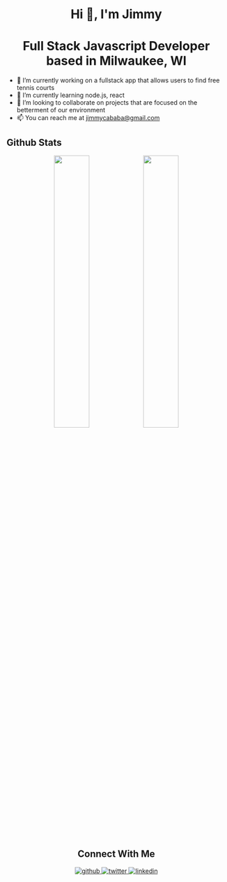
<h1 align="center">Hi 👋, I'm Jimmy</h1>
<h1 align="center">Full Stack Javascript Developer based in Milwaukee, WI</h1>

- 🔭 I’m currently working on a fullstack app that allows users to find free tennis courts
- 🌱 I’m currently learning node.js, react
- 👯 I’m looking to collaborate on projects that are focused on the betterment of our environment
- 📫 You can reach me at jimmycababa@gmail.com

## Github Stats  

<div align="center"><img src="https://github-readme-stats.vercel.app/api?username=jimmycababa&show_icons=true&locale=en" align="center" width="40%"/>
<img src="https://github-readme-streak-stats.herokuapp.com/?user=katkava" align="center" width="40%"/>
</div> 

<h2 align="center">Connect With Me</h2>

<div align="center">
<a href="https://github.com/jimmycababa" target="_blank">
<img src=https://img.shields.io/badge/github-%2324292e.svg?&style=for-the-badge&logo=github&logoColor=white alt=github style="margin-bottom: 5px;" />
</a>
<a href="https://twitter.com/jimmycababa" target="_blank">
<img src=https://img.shields.io/badge/twitter-%2300acee.svg?&style=for-the-badge&logo=twitter&logoColor=white alt=twitter style="margin-bottom: 5px;" />
</a>
<a href="https://linkedin.com/in/james-cababa" target="_blank">
<img src=https://img.shields.io/badge/linkedin-%231E77B5.svg?&style=for-the-badge&logo=linkedin&logoColor=white alt=linkedin style="margin-bottom: 5px;" />
</a>  
</div>
